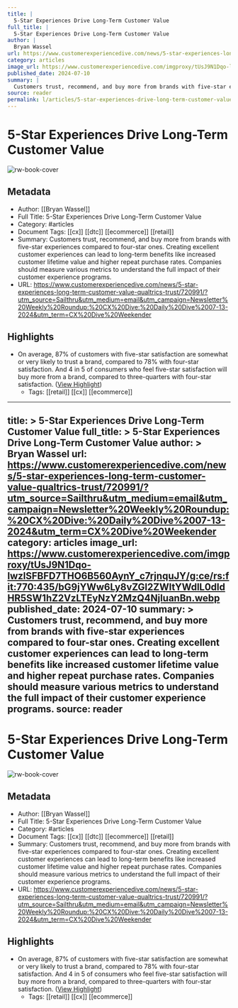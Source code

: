 ```yaml
---
title: |
  5-Star Experiences Drive Long-Term Customer Value
full_title: |
  5-Star Experiences Drive Long-Term Customer Value
author: |
  Bryan Wassel
url: https://www.customerexperiencedive.com/news/5-star-experiences-long-term-customer-value-qualtrics-trust/720991/?utm_source=Sailthru&utm_medium=email&utm_campaign=Newsletter%20Weekly%20Roundup:%20CX%20Dive:%20Daily%20Dive%2007-13-2024&utm_term=CX%20Dive%20Weekender
category: articles
image_url: https://www.customerexperiencedive.com/imgproxy/tUsJ9N1Dqo-lwzlSFBFD7THO6B560AynY_c7rjnquJY/g:ce/rs:fit:770:435/bG9jYWw6Ly8vZGl2ZWltYWdlL0dldHR5SW1hZ2VzLTEyNzY2MzQ4NjIuanBn.webp
published_date: 2024-07-10
summary: |
  Customers trust, recommend, and buy more from brands with five-star experiences compared to four-star ones. Creating excellent customer experiences can lead to long-term benefits like increased customer lifetime value and higher repeat purchase rates. Companies should measure various metrics to understand the full impact of their customer experience programs.
source: reader
permalink: l/articles/5-star-experiences-drive-long-term-customer-value
---
```

# 5-Star Experiences Drive Long-Term Customer Value

![rw-book-cover](https://www.customerexperiencedive.com/imgproxy/tUsJ9N1Dqo-lwzlSFBFD7THO6B560AynY_c7rjnquJY/g:ce/rs:fit:770:435/bG9jYWw6Ly8vZGl2ZWltYWdlL0dldHR5SW1hZ2VzLTEyNzY2MzQ4NjIuanBn.webp)

## Metadata
- Author: [[Bryan Wassel]]
- Full Title: 5-Star Experiences Drive Long-Term Customer Value
- Category: #articles
- Document Tags: [[cx]] [[dtc]] [[ecommerce]] [[retail]] 
- Summary: Customers trust, recommend, and buy more from brands with five-star experiences compared to four-star ones. Creating excellent customer experiences can lead to long-term benefits like increased customer lifetime value and higher repeat purchase rates. Companies should measure various metrics to understand the full impact of their customer experience programs.
- URL: https://www.customerexperiencedive.com/news/5-star-experiences-long-term-customer-value-qualtrics-trust/720991/?utm_source=Sailthru&utm_medium=email&utm_campaign=Newsletter%20Weekly%20Roundup:%20CX%20Dive:%20Daily%20Dive%2007-13-2024&utm_term=CX%20Dive%20Weekender

## Highlights
- On average, 87% of customers with five-star satisfaction are somewhat or very likely to trust a brand, compared to 78% with four-star satisfaction. And 4 in 5 of consumers who feel five-star satisfaction will buy more from a brand, compared to three-quarters with four-star satisfaction. ([View Highlight](https://read.readwise.io/read/01j2zwt65w4weyfb26pqdqrazm))
    - Tags: [[retail]] [[cx]] [[ecommerce]] 


---
title: >
  5-Star Experiences Drive Long-Term Customer Value
full_title: >
  5-Star Experiences Drive Long-Term Customer Value
author: >
  Bryan Wassel
url: https://www.customerexperiencedive.com/news/5-star-experiences-long-term-customer-value-qualtrics-trust/720991/?utm_source=Sailthru&utm_medium=email&utm_campaign=Newsletter%20Weekly%20Roundup:%20CX%20Dive:%20Daily%20Dive%2007-13-2024&utm_term=CX%20Dive%20Weekender
category: articles
image_url: https://www.customerexperiencedive.com/imgproxy/tUsJ9N1Dqo-lwzlSFBFD7THO6B560AynY_c7rjnquJY/g:ce/rs:fit:770:435/bG9jYWw6Ly8vZGl2ZWltYWdlL0dldHR5SW1hZ2VzLTEyNzY2MzQ4NjIuanBn.webp
published_date: 2024-07-10
summary: >
  Customers trust, recommend, and buy more from brands with five-star experiences compared to four-star ones. Creating excellent customer experiences can lead to long-term benefits like increased customer lifetime value and higher repeat purchase rates. Companies should measure various metrics to understand the full impact of their customer experience programs.
source: reader
---
# 5-Star Experiences Drive Long-Term Customer Value

![rw-book-cover](https://www.customerexperiencedive.com/imgproxy/tUsJ9N1Dqo-lwzlSFBFD7THO6B560AynY_c7rjnquJY/g:ce/rs:fit:770:435/bG9jYWw6Ly8vZGl2ZWltYWdlL0dldHR5SW1hZ2VzLTEyNzY2MzQ4NjIuanBn.webp)

## Metadata
- Author: [[Bryan Wassel]]
- Full Title: 5-Star Experiences Drive Long-Term Customer Value
- Category: #articles
- Document Tags: [[cx]] [[dtc]] [[ecommerce]] [[retail]] 
- Summary: Customers trust, recommend, and buy more from brands with five-star experiences compared to four-star ones. Creating excellent customer experiences can lead to long-term benefits like increased customer lifetime value and higher repeat purchase rates. Companies should measure various metrics to understand the full impact of their customer experience programs.
- URL: https://www.customerexperiencedive.com/news/5-star-experiences-long-term-customer-value-qualtrics-trust/720991/?utm_source=Sailthru&utm_medium=email&utm_campaign=Newsletter%20Weekly%20Roundup:%20CX%20Dive:%20Daily%20Dive%2007-13-2024&utm_term=CX%20Dive%20Weekender

## Highlights
- On average, 87% of customers with five-star satisfaction are somewhat or very likely to trust a brand, compared to 78% with four-star satisfaction. And 4 in 5 of consumers who feel five-star satisfaction will buy more from a brand, compared to three-quarters with four-star satisfaction. ([View Highlight](https://read.readwise.io/read/01j2zwt65w4weyfb26pqdqrazm))
    - Tags: [[retail]] [[cx]] [[ecommerce]] 


